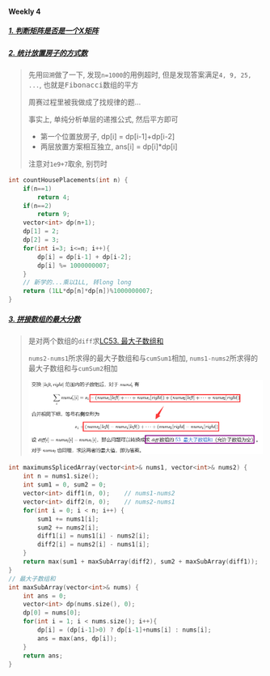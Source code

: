 #### Weekly 4

##### [1. 判断矩阵是否是一个X矩阵](https://leetcode.cn/problems/check-if-matrix-is-x-matrix/)


##### [2. 统计放置房子的方式数](https://leetcode.cn/problems/count-number-of-ways-to-place-houses/)

> 先用`回溯`做了一下, 发现`n=1000`的用例超时, 但是发现答案满足`4, 9, 25, ...`, 也就是<kbd>Fibonacci数组的平方</kbd>
> 
> 周赛过程里被我做成了找规律的题...
> 
> 事实上, 单纯分析单层的递推公式, 然后平方即可
>  - 第一个位置放房子, dp[i] = dp[i-1]+dp[i-2]
>  - 两层放置方案相互独立, ans[i] = dp[i]*dp[i]
> 
> 注意对`1e9+7`取余, 别罚时

```CPP
int countHousePlacements(int n) {
    if(n==1)
        return 4;
    if(n==2)
        return 9;
    vector<int> dp(n+1);
    dp[1] = 2;
    dp[2] = 3;
    for(int i=3; i<=n; i++){
        dp[i] = dp[i-1] + dp[i-2];
        dp[i] %= 1000000007;
    }
    // 新学的...乘以1LL, 转long long
    return (1LL*dp[n]*dp[n])%1000000007;
}
```

##### [3. 拼接数组的最大分数](https://leetcode.cn/problems/maximum-score-of-spliced-array/)
> 是对两个数组的`diff`求[LC53. 最大子数组和](/workspace/53.%E6%9C%80%E5%A4%A7%E5%AD%90%E6%95%B0%E7%BB%84%E5%92%8C.cpp)
> 
> `nums2-nums1`所求得的最大子数组和与`cumSum1`相加, `nums1-nums2`所求得的最大子数组和与`cumSum2`相加
>
>![LC5229](/appendix/LC5229.png)

```CPP
int maximumsSplicedArray(vector<int>& nums1, vector<int>& nums2) {
    int n = nums1.size();
    int sum1 = 0, sum2 = 0;
    vector<int> diff1(n, 0);    // nums1-nums2
    vector<int> diff2(n, 0);    // nums2-nums1
    for(int i = 0; i < n; i++) {
        sum1 += nums1[i];
        sum2 += nums2[i];
        diff1[i] = nums1[i] - nums2[i];
        diff2[i] = nums2[i] - nums1[i];
    }
    return max(sum1 + maxSubArray(diff2), sum2 + maxSubArray(diff1));
}
// 最大子数组和
int maxSubArray(vector<int>& nums) {
    int ans = 0;
    vector<int> dp(nums.size(), 0);
    dp[0] = nums[0];
    for(int i = 1; i < nums.size(); i++){
        dp[i] = (dp[i-1]>0) ? dp[i-1]+nums[i] : nums[i];
        ans = max(ans, dp[i]);
    }
    return ans;
}
```
